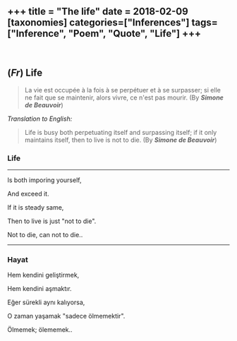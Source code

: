 +++
title = "The life"
date = 2018-02-09
[taxonomies]
categories=["Inferences"]
tags=["Inference", "Poem", "Quote", "Life"]
+++
---
<br>

## (*Fr*) Life
>La vie est occupée à la fois à se perpétuer et à se surpasser; si elle ne fait que se maintenir, alors vivre, ce n'est pas mourir.
(By ***Simone de Beauvoir***)


*Translation to English:*

>Life is busy both perpetuating itself and surpassing itself; if it only maintains itself, then to live is not to die.
(By ***Simone de Beauvoir***)

### Life
---
Is both imporing yourself,

And exceed it.

If it is steady same,

Then to live is just "not to die".

Not to die, can not to die..

---
### Hayat

Hem kendini geliştirmek,

Hem kendini aşmaktır.

Eğer sürekli aynı kalıyorsa,

O zaman yaşamak "sadece ölmemektir".

Ölmemek; ölememek..

